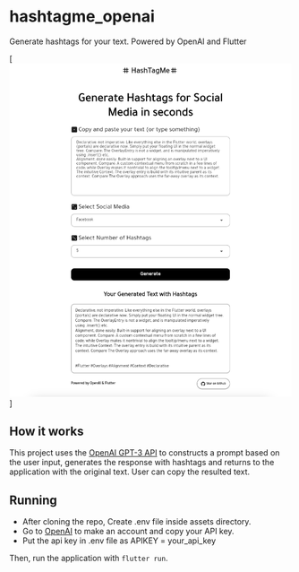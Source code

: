 # hashtagme_openai
Generate hashtags for your text. Powered by OpenAI and Flutter


[![HashtagMe](screen.png)]

## How it works

This project uses the [OpenAI GPT-3 API](https://openai.com/api/) to constructs a prompt based on the user input, generates the response with hashtags and returns to the application with the original text. User can copy the resulted text. 

## Running

* After cloning the repo, Create .env file inside assets directory. 
* Go to [OpenAI](https://beta.openai.com/account/api-keys) to make an account and copy your API key.
* Put the api key in .env file as APIKEY = your_api_key

Then, run the application with `flutter run`.